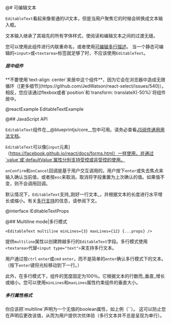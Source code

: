 @# 可编辑文本

`EditableText`看起来像普通的UI文本，但是当用户聚焦它的时候会转换成文本输入框。

文本输入继承了其祖先的所有字体样式，使阅读和编辑文本之间的过渡无缝。

您可以使用此组件进行内联重命名，或者使用[可编辑多行描述](#core/components/editable-text.multiline-mode)。
当一个静态可编辑的`<input>`或`<textarea>`标签就足够了时，不应该使用`EditableText`。

<div class="pt-callout pt-intent-danger pt-icon-error">
    <h5>居中组件</h5>
    **不要使用`text-align: center`来居中这个组件**，因为它会在浏览器中造成无限循环（[更多细节](https://github.com/JedWatson/react-select/issues/540)）。
    相反，您应该通过flexbox或者`position`和`transform: translateX(-50%)`将组件居中。
</div>

@reactExample EditableTextExample

@## JavaScript API

`EditableText`组件在__@blueprintjs/core__包中可用。请务必查看[JS组件通用用法文档](#blueprint.usage)。

`EditableText`可以像[`input`元素]（https://facebook.github.io/react/docs/forms.html）一样使用，并通过`value`或`defaultValue`属性分别支持受控或非受控的使用。

`onConfirm`和`onCancel`回调是基于用户交互调用的。用户按下`enter`或失去焦点来输入确认当前值，或者按`esc`来取消。取消将字段重置为上次确认的值。如果值不变，则不会调用回调。

默认情况下，`EditableText`支持_刚好一行文本_，并根据文本的长度进行水平增长或缩小。有关[多行支持](#core/components/editable-text.multiline-mode)的信息，请参阅下文。

@interface IEditableTextProps

@## Multiline mode|多行模式

```tsx
<EditableText multiline minLines={3} maxLines={12} {...props} />
```

提供`multiline`属性以创建跨越多行的`EditableText`字段。多行模式使用`<textarea>`代替`<input type="text">`来支持多行文本。

用户通过按`ctrl` `enter`或`cmd` `enter`，而不是简单的`enter`确认多行模式下的文本。（按下`enter`键将光标移动到下一行。）

此外，在多行模式下，组件的宽度固定为100％。它根据文本的行数而_垂直_增长或缩小。您可以使用`minLines`和`maxLines`属性约束组件的垂直大小。

<div class="pt-callout pt-intent-warning pt-icon-warning-sign">
    <h5>多行属性格式</h5>
    你应该把`multiline`声明为一个无值的boolean属性，如上例（`<EditableText multiline ...>`）。
    这可以防止您在声明后更改该值，从而为用户提供次优体验（多行文本并不总是呈现为单行）。
</div>
